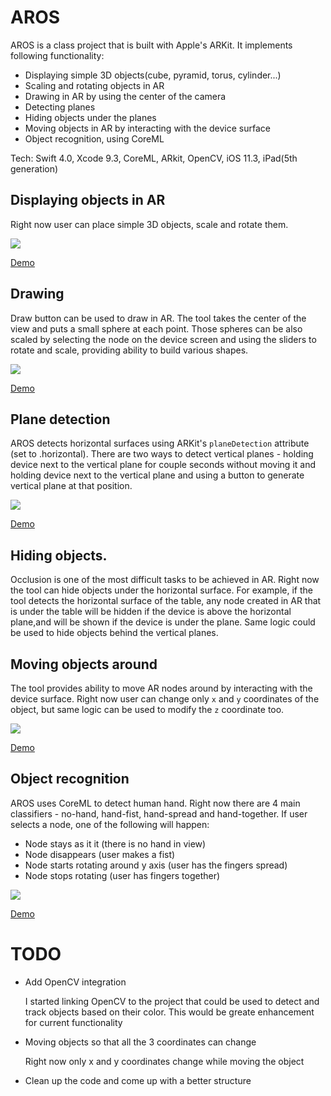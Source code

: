 # AROS

AROS is a class project that is built with Apple's ARKit. It implements following functionality:

- Displaying simple 3D objects(cube, pyramid, torus, cylinder...)
- Scaling and rotating objects in AR
- Drawing in AR by using the center of the camera
- Detecting planes 
- Hiding objects under the planes
- Moving objects in AR by interacting with the device surface
- Object recognition, using CoreML

Tech: Swift 4.0, Xcode 9.3, CoreML, ARkit, OpenCV, iOS 11.3, iPad(5th generation)

## Displaying objects in AR

Right now user can place simple 3D objects, scale and rotate them. 

![](https://media.giphy.com/media/macDtWMiBBWKlKgSUj/giphy.gif)

<a href="http://www.youtube.com/watch?feature=player_embedded&v=QDpsCbMRa8g" target="_blank">Demo</a>


## Drawing

Draw button can be used to draw in AR. The tool takes the center of the view and puts a small sphere at each point. Those spheres can be also scaled by selecting the node on the device screen and using the sliders to rotate and scale, providing ability to build various shapes.

![](https://media.giphy.com/media/1k02p8Phw2dboSV9Ec/giphy.gif)

<a href="http://www.youtube.com/watch?feature=player_embedded&v=Wwu_rnEdLpU" target="_blank">Demo</a>

## Plane detection

AROS detects horizontal surfaces using ARKit's `planeDetection` attribute (set to .horizontal). There are two ways to detect vertical planes - holding device next to the vertical plane for couple seconds without moving it and holding device next to the vertical plane and using  a button to generate vertical plane at that position. 

![](https://media.giphy.com/media/8FG8qNOa1HEItuJqtX/giphy.gif)

<a href="http://www.youtube.com/watch?feature=player_embedded&v=WSfaE5cKKjI" target="_blank">Demo</a>

## Hiding objects.

Occlusion is one of the most difficult tasks to be achieved in AR. Right now the tool can hide objects under the horizontal surface. For example, if the tool detects the horizontal surface of the table, any node created in AR that is under the table will be hidden if the device is above the horizontal plane,and will be shown if the device is under the plane. Same logic could be used to hide objects behind the vertical planes.

## Moving objects around

The tool provides ability to move AR nodes around by interacting with the device surface. Right now user can change only `x` and `y` coordinates of the object, but same logic can be used to modify the `z` coordinate too.

![](https://media.giphy.com/media/3f3ppmx2YcvGzviUFZ/giphy.gif)

<a href="http://www.youtube.com/watch?feature=player_embedded&v=KD36G6sLRlE" target="_blank">Demo</a>

## Object recognition

AROS uses CoreML to detect human hand. Right now there are 4 main classifiers - no-hand, hand-fist, hand-spread and hand-together. If user selects a node, one of the following will happen:
  - Node stays as it it (there is no hand in view)
  - Node disappears (user makes a fist)
  - Node starts rotating around y axis (user has the fingers spread)
  - Node stops rotating (user has fingers together)

![](https://media.giphy.com/media/cWmQsB4LhvYD6SJt4J/giphy.gif)

<a href="http://www.youtube.com/watch?feature=player_embedded&v=tM9XeGntuV0" target="_blank">Demo</a>


# TODO

- Add OpenCV integration


  I started linking OpenCV to the project that could be used to detect and track objects based on their color. This would be greate enhancement for current functionality

- Moving objects so that all the 3 coordinates can change

  Right now only x and y coordinates change while moving the object

- Clean up the code and come up with a better structure

